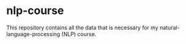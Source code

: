 # nlp-course

This repository contains all the data that is necessary for my natural-language-processing (NLP) course.
